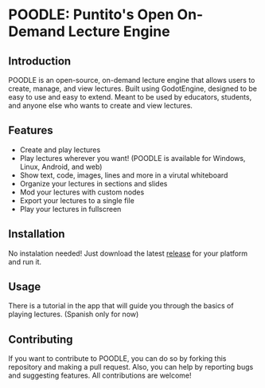 # POODLE: Puntito's Open On-Demand Lecture Engine

## Introduction

POODLE is an open-source, on-demand lecture engine that allows users to create, manage, and view lectures. 
Built using GodotEngine, designed to be easy to use and easy to extend.
Meant to be used by educators, students, and anyone else who wants to create and view lectures.

## Features

- Create and play lectures
- Play lectures wherever you want! (POODLE is available for Windows, Linux, Android, and web)
- Show text, code, images, lines and more in a virutal whiteboard
- Organize your lectures in sections and slides
- Mod your lectures with custom nodes
- Export your lectures to a single file
- Play your lectures in fullscreen

## Installation

No instalation needed! Just download the latest [release](github.com/PuntitOwO/poodle/releases) for your platform and run it.

## Usage

There is a tutorial in the app that will guide you through the basics of playing lectures. (Spanish only for now)

## Contributing

If you want to contribute to POODLE, you can do so by forking this repository and making a pull request.
Also, you can help by reporting bugs and suggesting features.
All contributions are welcome!
